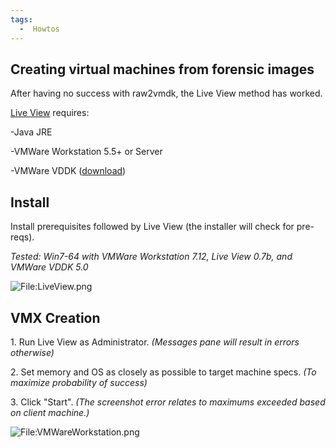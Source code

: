 ```yaml
---
tags:
  -  Howtos
---
```

## Creating virtual machines from forensic images

After having no success with raw2vmdk, the Live View method has worked.

[Live View](http://liveview.sourceforge.net/index.html) requires:

-Java JRE

-VMWare Workstation 5.5+ or Server

-VMWare VDDK ([download](http://www.vmware.com/support/developer/vddk))

## Install

Install prerequisites followed by Live View (the installer will check
for pre-reqs).

*Tested: Win7-64 with VMWare Workstation 7.12, Live View 0.7b, and
VMWare VDDK 5.0*

![<File:LiveView.png>](LiveView.png "File:LiveView.png")

## VMX Creation

1\. Run Live View as Administrator. *(Messages pane will result in
errors otherwise)*

2\. Set memory and OS as closely as possible to target machine specs.
*(To maximize probability of success)*

3\. Click "Start". *(The screenshot error relates to maximums exceeded
based on client machine.)*

![<File:VMWareWorkstation.png>](VMWareWorkstation.png "File:VMWareWorkstation.png")

